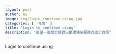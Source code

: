 ```yaml
---
layout: post
author: AI
image: img/login_continue_using.jpg
categories: [ '社會' ]
title: "Login to continue using"
description: "這是一篇關於登錄以繼續使用服務的提示資訊"
---
```

Login to continue using